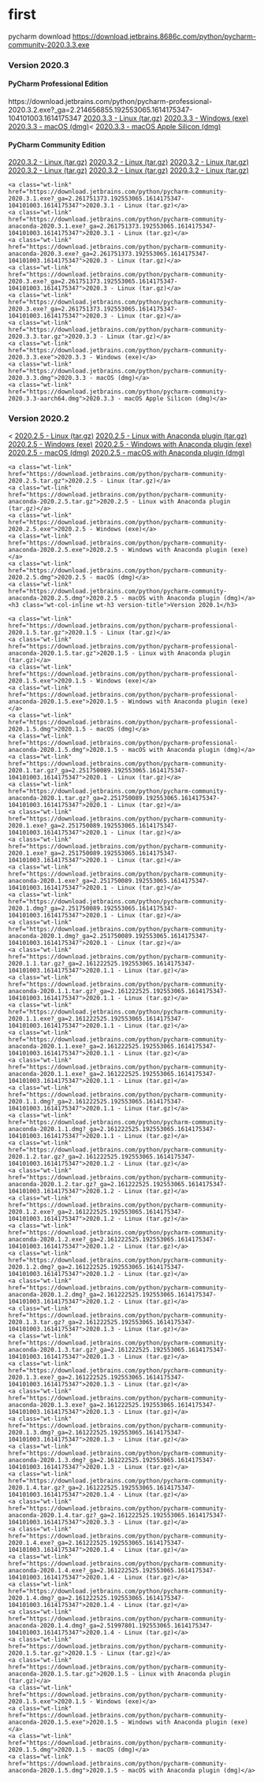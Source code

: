# first
pycharm download
https://download.jetbrains.8686c.com/python/pycharm-community-2020.3.3.exe

<h3 class="wt-col-inline wt-h3 version-title">Version 2020.3</h3>

<h4 class="wt-h4">PyCharm Professional Edition</h4>
https://download.jetbrains.com/python/pycharm-professional-2020.3.2.exe?_ga=2.214656855.192553065.1614175347-104101003.1614175347
	<a class="wt-link" href="https://download.jetbrains.com/python/pycharm-professional-2020.3.3.tar.gz">2020.3.3 - Linux (tar.gz)</a> 
	<a class="wt-link" href="https://download.jetbrains.com/python/pycharm-professional-2020.3.3.exe">2020.3.3 - Windows (exe)</a>    
	<a class="wt-link" href="https://download.jetbrains.com/python/pycharm-professional-2020.3.3.dmg">2020.3.3 - macOS (dmg)</a><
	<a class="wt-link" href="https://download.jetbrains.com/python/pycharm-professional-2020.3.3-aarch64.dmg">2020.3.3 - macOS Apple Silicon (dmg)</a>

<h4 class="wt-h4">PyCharm Community Edition</h4>
	<a class="wt-link" href="https://download.jetbrains.com/python/pycharm-community-2020.3.2.exe?_ga=2.260245453.192553065.1614175347-104101003.1614175347">2020.3.2 - Linux (tar.gz)</a>  
	<a class="wt-link" href="https://download.jetbrains.com/python/pycharm-community-anaconda-2020.3.2.exe?_ga=2.260245453.192553065.1614175347-104101003.1614175347">2020.3.2 - Linux (tar.gz)</a> 
	<a class="wt-link" href="https://download.jetbrains.com/python/pycharm-community-2020.3.2.dmg?_ga=2.260245453.192553065.1614175347-104101003.1614175347">2020.3.2 - Linux (tar.gz)</a> 
	<a class="wt-link" href="https://download.jetbrains.com/python/pycharm-community-2020.3.2-aarch64.dmg?_ga=2.260245453.192553065.1614175347-104101003.1614175347">2020.3.2 - Linux (tar.gz)</a> 
	<a class="wt-link" href="https://download.jetbrains.com/python/pycharm-community-anaconda-2020.3.2.exe?_ga=2.261751373.192553065.1614175347-104101003.1614175347">2020.3.2 - Linux (tar.gz)</a> 
	<a class="wt-link" href="https://download.jetbrains.com/python/pycharm-community-anaconda-2020.3.2.dmg?_ga=2.260245453.192553065.1614175347-104101003.1614175347">2020.3.2 - Linux (tar.gz)</a> 

	<a class="wt-link" href="https://download.jetbrains.com/python/pycharm-community-2020.3.1.exe?_ga=2.261751373.192553065.1614175347-104101003.1614175347">2020.3.1 - Linux (tar.gz)</a> 
	<a class="wt-link" href="https://download.jetbrains.com/python/pycharm-community-anaconda-2020.3.1.exe?_ga=2.261751373.192553065.1614175347-104101003.1614175347">2020.3.1 - Linux (tar.gz)</a> 
	<a class="wt-link" href="https://download.jetbrains.com/python/pycharm-community-anaconda-2020.3.exe?_ga=2.261751373.192553065.1614175347-104101003.1614175347">2020.3 - Linux (tar.gz)</a> 
	<a class="wt-link" href="https://download.jetbrains.com/python/pycharm-community-2020.3.exe?_ga=2.261751373.192553065.1614175347-104101003.1614175347">2020.3 - Linux (tar.gz)</a> 
	<a class="wt-link" href="https://download.jetbrains.com/python/pycharm-community-2020.3.exe?_ga=2.261751373.192553065.1614175347-104101003.1614175347">2020.3 - Linux (tar.gz)</a> 
	<a class="wt-link" href="https://download.jetbrains.com/python/pycharm-community-2020.3.3.tar.gz">2020.3.3 - Linux (tar.gz)</a>  
	<a class="wt-link" href="https://download.jetbrains.com/python/pycharm-community-2020.3.3.exe">2020.3.3 - Windows (exe)</a>    
	<a class="wt-link" href="https://download.jetbrains.com/python/pycharm-community-2020.3.3.dmg">2020.3.3 - macOS (dmg)</a>  
	<a class="wt-link" href="https://download.jetbrains.com/python/pycharm-community-2020.3.3-aarch64.dmg">2020.3.3 - macOS Apple Silicon (dmg)</a>
<h3 class="wt-col-inline wt-h3 version-title">Version 2020.2</h3><
	<a class="wt-link" href="https://download.jetbrains.com/python/pycharm-professional-2020.2.5.tar.gz">2020.2.5 - Linux (tar.gz)</a>  
	<a class="wt-link" href="https://download.jetbrains.com/python/pycharm-professional-anaconda-2020.2.5.tar.gz">2020.2.5 - Linux with Anaconda plugin (tar.gz)</a>  
	<a class="wt-link" href="https://download.jetbrains.com/python/pycharm-professional-2020.2.5.exe">2020.2.5 - Windows (exe)</a>  
	<a class="wt-link" href="https://download.jetbrains.com/python/pycharm-professional-anaconda-2020.2.5.exe">2020.2.5 - Windows with Anaconda plugin (exe)</a>     
	<a class="wt-link" href="https://download.jetbrains.com/python/pycharm-professional-2020.2.5.dmg">2020.2.5 - macOS (dmg)</a>  
	<a class="wt-link" href="https://download.jetbrains.com/python/pycharm-professional-anaconda-2020.2.5.dmg">2020.2.5 - macOS with Anaconda plugin (dmg)</a>




							 
	<a class="wt-link" href="https://download.jetbrains.com/python/pycharm-community-2020.2.5.tar.gz">2020.2.5 - Linux (tar.gz)</a>  
	<a class="wt-link" href="https://download.jetbrains.com/python/pycharm-community-anaconda-2020.2.5.tar.gz">2020.2.5 - Linux with Anaconda plugin (tar.gz)</a>      
	<a class="wt-link" href="https://download.jetbrains.com/python/pycharm-community-2020.2.5.exe">2020.2.5 - Windows (exe)</a>   
	<a class="wt-link" href="https://download.jetbrains.com/python/pycharm-community-anaconda-2020.2.5.exe">2020.2.5 - Windows with Anaconda plugin (exe)</a>      
	<a class="wt-link" href="https://download.jetbrains.com/python/pycharm-community-2020.2.5.dmg">2020.2.5 - macOS (dmg)</a>      
	<a class="wt-link" href="https://download.jetbrains.com/python/pycharm-community-anaconda-2020.2.5.dmg">2020.2.5 - macOS with Anaconda plugin (dmg)</a>
	<h3 class="wt-col-inline wt-h3 version-title">Version 2020.1</h3>

	<a class="wt-link" href="https://download.jetbrains.com/python/pycharm-professional-2020.1.5.tar.gz">2020.1.5 - Linux (tar.gz)</a>  
	<a class="wt-link" href="https://download.jetbrains.com/python/pycharm-professional-anaconda-2020.1.5.tar.gz">2020.1.5 - Linux with Anaconda plugin (tar.gz)</a>     
	<a class="wt-link" href="https://download.jetbrains.com/python/pycharm-professional-2020.1.5.exe">2020.1.5 - Windows (exe)</a>   
	<a class="wt-link" href="https://download.jetbrains.com/python/pycharm-professional-anaconda-2020.1.5.exe">2020.1.5 - Windows with Anaconda plugin (exe)</a>      
	<a class="wt-link" href="https://download.jetbrains.com/python/pycharm-professional-2020.1.5.dmg">2020.1.5 - macOS (dmg)</a>      
	<a class="wt-link" href="https://download.jetbrains.com/python/pycharm-professional-anaconda-2020.1.5.dmg">2020.1.5 - macOS with Anaconda plugin (dmg)</a>
	<a class="wt-link" href="https://download.jetbrains.com/python/pycharm-community-2020.1.tar.gz?_ga=2.251750089.192553065.1614175347-104101003.1614175347">2020.1 - Linux (tar.gz)</a> 
	<a class="wt-link" href="https://download.jetbrains.com/python/pycharm-community-anaconda-2020.1.tar.gz?_ga=2.251750089.192553065.1614175347-104101003.1614175347">2020.1 - Linux (tar.gz)</a> 
	<a class="wt-link" href="https://download.jetbrains.com/python/pycharm-community-2020.1.exe?_ga=2.251750089.192553065.1614175347-104101003.1614175347">2020.1 - Linux (tar.gz)</a> 
	<a class="wt-link" href="https://download.jetbrains.com/python/pycharm-community-2020.1.exe?_ga=2.251750089.192553065.1614175347-104101003.1614175347">2020.1 - Linux (tar.gz)</a> 
	<a class="wt-link" href="https://download.jetbrains.com/python/pycharm-community-anaconda-2020.1.exe?_ga=2.251750089.192553065.1614175347-104101003.1614175347">2020.1 - Linux (tar.gz)</a> 
	<a class="wt-link" href="https://download.jetbrains.com/python/pycharm-community-2020.1.dmg?_ga=2.251750089.192553065.1614175347-104101003.1614175347">2020.1 - Linux (tar.gz)</a> 
	<a class="wt-link" href="https://download.jetbrains.com/python/pycharm-community-anaconda-2020.1.dmg?_ga=2.251750089.192553065.1614175347-104101003.1614175347">2020.1 - Linux (tar.gz)</a> 
	<a class="wt-link" href="https://download.jetbrains.com/python/pycharm-community-2020.1.1.tar.gz?_ga=2.161222525.192553065.1614175347-104101003.1614175347">2020.1.1 - Linux (tar.gz)</a> 
	<a class="wt-link" href="https://download.jetbrains.com/python/pycharm-community-anaconda-2020.1.1.tar.gz?_ga=2.161222525.192553065.1614175347-104101003.1614175347">2020.1.1 - Linux (tar.gz)</a> 
	<a class="wt-link" href="https://download.jetbrains.com/python/pycharm-community-2020.1.1.exe?_ga=2.161222525.192553065.1614175347-104101003.1614175347">2020.1.1 - Linux (tar.gz)</a> 
	<a class="wt-link" href="https://download.jetbrains.com/python/pycharm-community-anaconda-2020.1.1.exe?_ga=2.161222525.192553065.1614175347-104101003.1614175347">2020.1.1 - Linux (tar.gz)</a> 
	<a class="wt-link" href="https://download.jetbrains.com/python/pycharm-community-anaconda-2020.1.1.exe?_ga=2.161222525.192553065.1614175347-104101003.1614175347">2020.1.1 - Linux (tar.gz)</a> 
	<a class="wt-link" href="https://download.jetbrains.com/python/pycharm-community-2020.1.1.dmg?_ga=2.161222525.192553065.1614175347-104101003.1614175347">2020.1.1 - Linux (tar.gz)</a> 
	<a class="wt-link" href="https://download.jetbrains.com/python/pycharm-community-anaconda-2020.1.1.dmg?_ga=2.161222525.192553065.1614175347-104101003.1614175347">2020.1.1 - Linux (tar.gz)</a> 
	<a class="wt-link" href="https://download.jetbrains.com/python/pycharm-community-2020.1.2.tar.gz?_ga=2.161222525.192553065.1614175347-104101003.1614175347">2020.1.2 - Linux (tar.gz)</a> 
	<a class="wt-link" href="https://download.jetbrains.com/python/pycharm-community-anaconda-2020.1.2.tar.gz?_ga=2.161222525.192553065.1614175347-104101003.1614175347">2020.1.2 - Linux (tar.gz)</a> 
	<a class="wt-link" href="https://download.jetbrains.com/python/pycharm-community-2020.1.2.exe?_ga=2.161222525.192553065.1614175347-104101003.1614175347">2020.1.2 - Linux (tar.gz)</a> 
	<a class="wt-link" href="https://download.jetbrains.com/python/pycharm-community-anaconda-2020.1.2.exe?_ga=2.161222525.192553065.1614175347-104101003.1614175347">2020.1.2 - Linux (tar.gz)</a> 
	<a class="wt-link" href="https://download.jetbrains.com/python/pycharm-community-2020.1.2.dmg?_ga=2.161222525.192553065.1614175347-104101003.1614175347">2020.1.2 - Linux (tar.gz)</a> 
	<a class="wt-link" href="https://download.jetbrains.com/python/pycharm-community-anaconda-2020.1.2.dmg?_ga=2.161222525.192553065.1614175347-104101003.1614175347">2020.1.2 - Linux (tar.gz)</a> 
	<a class="wt-link" href="https://download.jetbrains.com/python/pycharm-community-2020.1.3.tar.gz?_ga=2.161222525.192553065.1614175347-104101003.1614175347">2020.1.3 - Linux (tar.gz)</a> 
	<a class="wt-link" href="https://download.jetbrains.com/python/pycharm-community-anaconda-2020.1.3.tar.gz?_ga=2.161222525.192553065.1614175347-104101003.1614175347">2020.1.3 - Linux (tar.gz)</a> 
	<a class="wt-link" href="https://download.jetbrains.com/python/pycharm-community-2020.1.3.exe?_ga=2.161222525.192553065.1614175347-104101003.1614175347">2020.1.3 - Linux (tar.gz)</a> 
	<a class="wt-link" href="https://download.jetbrains.com/python/pycharm-community-anaconda-2020.1.3.exe?_ga=2.161222525.192553065.1614175347-104101003.1614175347">2020.1.3 - Linux (tar.gz)</a> 
	<a class="wt-link" href="https://download.jetbrains.com/python/pycharm-community-2020.1.3.dmg?_ga=2.161222525.192553065.1614175347-104101003.1614175347">2020.1.3 - Linux (tar.gz)</a> 
	<a class="wt-link" href="https://download.jetbrains.com/python/pycharm-community-anaconda-2020.1.3.dmg?_ga=2.161222525.192553065.1614175347-104101003.1614175347">2020.1.3 - Linux (tar.gz)</a> 
	<a class="wt-link" href="https://download.jetbrains.com/python/pycharm-community-2020.1.4.tar.gz?_ga=2.161222525.192553065.1614175347-104101003.1614175347">2020.1.4 - Linux (tar.gz)</a> 
	<a class="wt-link" href="https://download.jetbrains.com/python/pycharm-community-anaconda-2020.1.4.tar.gz?_ga=2.161222525.192553065.1614175347-104101003.1614175347">2020.3.3 - Linux (tar.gz)</a> 
	<a class="wt-link" href="https://download.jetbrains.com/python/pycharm-community-2020.1.4.exe?_ga=2.161222525.192553065.1614175347-104101003.1614175347">2020.1.4 - Linux (tar.gz)</a> 
	<a class="wt-link" href="https://download.jetbrains.com/python/pycharm-community-anaconda-2020.1.4.exe?_ga=2.161222525.192553065.1614175347-104101003.1614175347">2020.1.4 - Linux (tar.gz)</a> 
	<a class="wt-link" href="https://download.jetbrains.com/python/pycharm-community-2020.1.4.dmg?_ga=2.161222525.192553065.1614175347-104101003.1614175347">2020.1.4 - Linux (tar.gz)</a> 
	<a class="wt-link" href="https://download.jetbrains.com/python/pycharm-community-anaconda-2020.1.4.dmg?_ga=2.51997801.192553065.1614175347-104101003.1614175347">2020.1.4 - Linux (tar.gz)</a> 
	<a class="wt-link" href="https://download.jetbrains.com/python/pycharm-community-2020.1.5.tar.gz">2020.1.5 - Linux (tar.gz)</a>   
	<a class="wt-link" href="https://download.jetbrains.com/python/pycharm-community-anaconda-2020.1.5.tar.gz">2020.1.5 - Linux with Anaconda plugin (tar.gz)</a>     
	<a class="wt-link" href="https://download.jetbrains.com/python/pycharm-community-2020.1.5.exe">2020.1.5 - Windows (exe)</a>    
	<a class="wt-link" href="https://download.jetbrains.com/python/pycharm-community-anaconda-2020.1.5.exe">2020.1.5 - Windows with Anaconda plugin (exe)</a>      
	<a class="wt-link" href="https://download.jetbrains.com/python/pycharm-community-2020.1.5.dmg">2020.1.5 - macOS (dmg)</a>    
	<a class="wt-link" href="https://download.jetbrains.com/python/pycharm-community-anaconda-2020.1.5.dmg">2020.1.5 - macOS with Anaconda plugin (dmg)</a>
